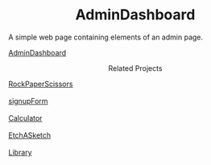 <h1 align="center">AdminDashboard</h1>

A simple web page containing elements of an admin page.

[AdminDashboard](https://vvasilopoulos0.github.io/AdminDashboard/)


<p align="center">Related Projects</p>


[RockPaperScissors](https://vvasilopoulos0.github.io/RockPaperScissors/)<br/><br/>
[signupForm](https://vvasilopoulos0.github.io/signupForm/)<br/><br/>
[Calculator](https://vvasilopoulos0.github.io/Calculator/)<br/><br/>
[EtchASketch](https://vvasilopoulos0.github.io/EtchASketch/)<br/><br/>
[Library](https://vvasilopoulos0.github.io/Library/)

